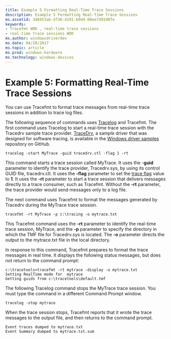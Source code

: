 ```yaml
---
title: Example 5 Formatting Real-Time Trace Sessions
description: Example 5 Formatting Real-Time Trace Sessions
ms.assetid: 340453ab-4736-4191-b9d4-08ee7d9190fe
keywords:
- Tracefmt WDK , real-time trace sessions
- real-time trace sessions WDK
ms.author: windowsdriverdev
ms.date: 04/20/2017
ms.topic: article
ms.prod: windows-hardware
ms.technology: windows-devices
---
```


# Example 5: Formatting Real-Time Trace Sessions


You can use Tracefmt to format trace messages from real-time trace sessions in addition to trace log files.

The following sequence of commands uses [Tracelog](tracelog.md) and Tracefmt. The first command uses Tracelog to start a real-time trace session with the Tracedrv sample trace provider. [TraceDrv](http://go.microsoft.com/fwlink/p/?LinkId=617726), a sample driver that was designed for software tracing, is available in the [Windows driver samples](http://go.microsoft.com/fwlink/p/?LinkId=616507 ) repository on GitHub.

```
tracelog -start MyTrace -guid tracedrv.ctl -flag 1 -rt
```

This command starts a trace session called MyTrace. It uses the -**guid** parameter to identify the trace provider, Tracedrv.sys, by using its control GUID file, tracedrv.ctl. It uses the **-flag** parameter to set the [trace flag](trace-flags.md) value to **1**. It uses the **-rt** parameter to start a trace session that delivers messages directly to a trace consumer, such as Tracefmt. Without the **-rt** parameter, the trace provider would send messages only to a log file.

The next command uses Tracefmt to format the messages generated by Tracedrv during the MyTrace trace session.

```
tracefmt -rt MyTrace -p c:\tracing -o mytrace.txt
```

This Tracefmt command uses the **-rt** parameter to identify the real-time trace session, MyTrace, and the **-p** parameter to specify the directory in which the TMF file for Tracedrv.sys is located. The **-o** parameter directs the output to the mytrace.txt file in the local directory.

In response to this command, Tracefmt prepares to format the trace messages in real time. It displays the following status messages, but does not return to the command prompt:

```
c:\tracetools>tracefmt -rt mytrace -display -o mytrace.txt
Setting RealTime mode for  mytrace
Getting guids from c:\tracetools\default.tmf
```

The following Tracelog command stops the MyTrace trace session. You must type the command in a different Command Prompt window.

```
tracelog -stop mytrace
```

When the trace session stops, Tracefmt reports that it wrote the trace messages to the output file, and then returns to the command prompt.

```
Event traces dumped to mytrace.txt
Event Summary dumped to mytrace.txt.sum
```

 

 





